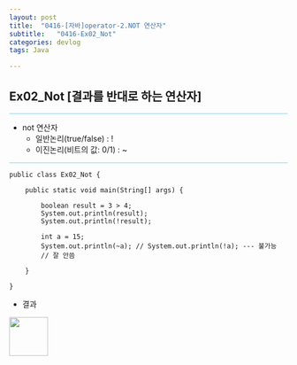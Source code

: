 ```yaml
---
layout: post
title:  "0416-[자바]operator-2.NOT 연산자"
subtitle:   "0416-Ex02_Not"
categories: devlog
tags: Java

---
```

## Ex02_Not [결과를 반대로 하는 연산자]

<hr style="height: 1px; background: skyblue; "/>

- not 연산자
  - 일반논리(true/false) : !
  - 이진논리(비트의 값: 0/1) : ~

<hr style="height: 1px; background: skyblue; "/>

~~~
public class Ex02_Not {

	public static void main(String[] args) {

		boolean result = 3 > 4;
		System.out.println(result);
		System.out.println(!result);

		int a = 15;
		System.out.println(~a); // System.out.println(!a); --- 불가능
		// 잘 안씀

	}

}
~~~

- 결과

<img style="float: left;" src="https://user-images.githubusercontent.com/49095304/57602411-fb6a3b00-7599-11e9-989b-34811c94427a.jpg" width="70">
